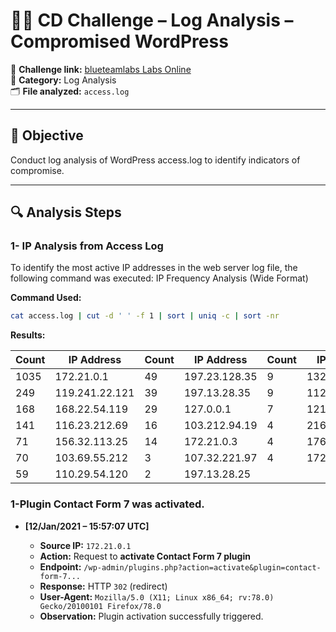 # 🕵️‍♂️ CD Challenge – Log Analysis – Compromised WordPress

🔗 **Challenge link:** [blueteamlabs Labs Online](https://blueteamlabs.online/home/challenge/log-analysis-compromised-wordpress-ce000f5b59)  
📂 **Category:** Log Analysis  
🗂️ **File analyzed:** `access.log`

---

## 🎯 Objective
Conduct log analysis of WordPress access.log to identify indicators of compromise.

---
## 🔍 Analysis Steps
### 1- IP Analysis from Access Log

To identify the most active IP addresses in the web server log file, the following command was executed:
IP Frequency Analysis (Wide Format)

**Command Used:**

```bash
cat access.log | cut -d ' ' -f 1 | sort | uniq -c | sort -nr
```

**Results:**

| Count | IP Address     | Count | IP Address    | Count | IP Address    | Count | IP Address   |
| ----- | -------------- | ----- | ------------- | ----- | ------------- | ----- | ------------ |
| 1035  | 172.21.0.1     | 49    | 197.23.128.35 | 9     | 132.52.56.77  | 1     | 197.13.28.71 |
| 249   | 119.241.22.121 | 39    | 197.13.28.35  | 9     | 112.33.245.11 | 1     | 197.13.28.61 |
| 168   | 168.22.54.119  | 29    | 127.0.0.1     | 7     | 121.39.211.39 | 1     | 197.13.28.51 |
| 141   | 116.23.212.69  | 16    | 103.212.94.19 | 4     | 216.24.26.193 | 1     | 197.13.28.41 |
| 71    | 156.32.113.25  | 14    | 172.21.0.3    | 4     | 176.33.245.11 | 1     | 197.13.28.31 |
| 70    | 103.69.55.212  | 3     | 107.32.221.97 | 4     | 172.21.0.4    | 1     | 197.13.28.21 |
| 59    | 110.29.54.120  | 2     | 197.13.28.25  |       |               | 1     | 197.13.28.11 |

### 1-Plugin Contact Form 7 was activated.
* **\[12/Jan/2021 – 15:57:07 UTC]**

  * **Source IP:** `172.21.0.1`
  * **Action:** Request to **activate Contact Form 7 plugin**
  * **Endpoint:** `/wp-admin/plugins.php?action=activate&plugin=contact-form-7...`
  * **Response:** HTTP `302` (redirect)
  * **User-Agent:** `Mozilla/5.0 (X11; Linux x86_64; rv:78.0) Gecko/20100101 Firefox/78.0`
  * **Observation:** Plugin activation successfully triggered.
